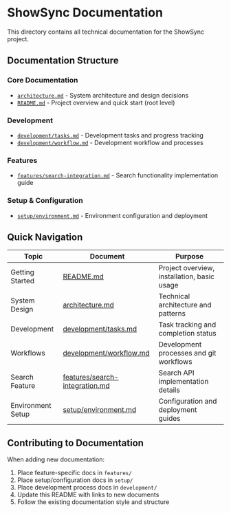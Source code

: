# ShowSync Documentation

This directory contains all technical documentation for the ShowSync project.

## Documentation Structure

### Core Documentation
- [`architecture.md`](architecture.md) - System architecture and design decisions
- [`README.md`](../README.md) - Project overview and quick start (root level)

### Development
- [`development/tasks.md`](development/tasks.md) - Development tasks and progress tracking
- [`development/workflow.md`](development/workflow.md) - Development workflow and processes

### Features
- [`features/search-integration.md`](features/search-integration.md) - Search functionality implementation guide

### Setup & Configuration
- [`setup/environment.md`](setup/environment.md) - Environment configuration and deployment

## Quick Navigation

| Topic | Document | Purpose |
|-------|----------|---------|
| Getting Started | [README.md](../README.md) | Project overview, installation, basic usage |
| System Design | [architecture.md](architecture.md) | Technical architecture and patterns |
| Development | [development/tasks.md](development/tasks.md) | Task tracking and completion status |
| Workflows | [development/workflow.md](development/workflow.md) | Development processes and git workflows |
| Search Feature | [features/search-integration.md](features/search-integration.md) | Search API implementation details |
| Environment Setup | [setup/environment.md](setup/environment.md) | Configuration and deployment guides |

## Contributing to Documentation

When adding new documentation:
1. Place feature-specific docs in `features/`
2. Place setup/configuration docs in `setup/`
3. Place development process docs in `development/`
4. Update this README with links to new documents
5. Follow the existing documentation style and structure 